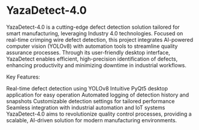 # YazaDetect-4.0
YazaDetect-4.0 is a cutting-edge defect detection solution tailored for smart manufacturing, leveraging Industry 4.0 technologies. Focused on real-time crimping wire defect detection, this project integrates AI-powered computer vision (YOLOv8) with automation tools to streamline quality assurance processes. Through its user-friendly desktop interface, YazaDetect enables efficient, high-precision identification of defects, enhancing productivity and minimizing downtime in industrial workflows.

Key Features:

Real-time defect detection using YOLOv8
Intuitive PyQt5 desktop application for easy operation
Automated logging of detection history and snapshots
Customizable detection settings for tailored performance
Seamless integration with industrial automation and IoT systems
YazaDetect-4.0 aims to revolutionize quality control processes, providing a scalable, AI-driven solution for modern manufacturing environments.
